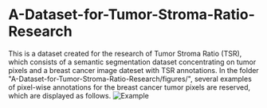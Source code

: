 # A-Dataset-for-Tumor-Stroma-Ratio-Research
This is a dataset created for the research of Tumor Stroma Ratio (TSR), which consists of a semantic segmentation dataset concentrating on tumor pixels and a breast cancer image dateset with TSR annotations.
In the folder "A-Dataset-for-Tumor-Stroma-Ratio-Research/figures/", several examples of pixel-wise annotations for the breast cancer tumor pixels are reserved, which are displayed as follows.
![Example]([https://github.com/lexsaints/powershell/blob/master/IMG/ps2.png](https://github.com/chenly2006/A-Dataset-for-Tumor-Stroma-Ratio-Research/blob/main/figures/DX1.4E5FB4E5.jpg)https://github.com/chenly2006/A-Dataset-for-Tumor-Stroma-Ratio-Research/blob/main/figures/DX1.4E5FB4E5.jpg)
